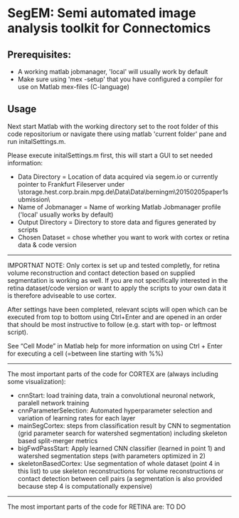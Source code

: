 SegEM: Semi automated image analysis toolkit for Connectomics
========================================

Prerequisites:
---------
+ A working matlab jobmanager, 'local' will usually work by default
+ Make sure using 'mex -setup' that you have configured a compiler for use on Matlab mex-files (C-language)

Usage
---------
Next start Matlab with the working directory set to the root folder of this code repositorium or navigate there using matlab 'current folder' pane and run initalSettings.m.

Please execute initalSettings.m first, this will start a GUI to set needed information:

+ Data Directory = Location of data acquired via segem.io or currently pointer to Frankfurt Fileserver under \\storage.hest.corp.brain.mpg.de\Data\Data\berningm\20150205paper1submission\
+ Name of Jobmanager = Name of working Matlab Jobmanager profile ('local' usually works by default)
+ Output Directory = Directory to store data and figures generated by scripts
+ Chosen Dataset = chose whether you want to work with cortex or retina data & code version

---

IMPORTNAT NOTE: Only cortex is set up and tested completly, for retina volume reconstruction and contact detection based on supplied segmentation is working as well.
If you are not specifically interested in the retina dataset/code version or want to apply the scripts to your own data it is therefore adviseable to use cortex.

After settings have been completed, relevant scipts will open which can be executed from top to bottom using Ctrl+Enter and are opened in an order that should be most instructive to follow (e.g. start with top- or leftmost script).

See “Cell Mode” in Matlab help for more information on using Ctrl + Enter for executing a cell (=between line starting with %%)

---

The most important parts of the code for CORTEX are (always including some visualization):
+ cnnStart: load training data, train a convolutional neuronal network, paralell network training
+ cnnParameterSelection: Automated hyperparameter selection and variation of learning rates for each layer
+ mainSegCortex: steps from classification result by CNN to segmentation (grid parameter search for watershed segmentation) including skeleton based split-merger metrics
+ bigFwdPassStart: Apply learned CNN classifier (learned in point 1) and watershed segmentation steps (with parameters optimized in 2)
+ skeletonBasedCortex: Use segmentation of whole dataset (point 4 in this list) to use skeleton reconstructions for volume reconstructions or contact detection between cell pairs (a segmentation is also provided because step 4 is computationally expensive)

---

The most important parts of the code for RETINA are:
TO DO
